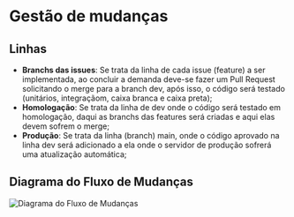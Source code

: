 # Gestão de mudanças

## Linhas
- **Branchs das issues**: Se trata da linha de cada issue (feature) a ser implementada, ao concluir a demanda deve-se fazer um Pull Request solicitando o merge para a branch dev, após isso, o código será testado (unitários, integraçãom, caixa branca e caixa preta);
- **Homologação**: Se trata da linha de dev onde o código será testado em homologação, daqui as branchs das features será criadas e aqui elas devem sofrem o merge;
- **Produção**: Se trata da linha (branch) main, onde o código aprovado na linha dev será adicionado a ela onde o servidor de produção sofrerá uma atualização automática;

## Diagrama do Fluxo de Mudanças

![Diagrama do Fluxo de Mudanças](/Artefatos/Fluxo%20de%20mudanças.png)
